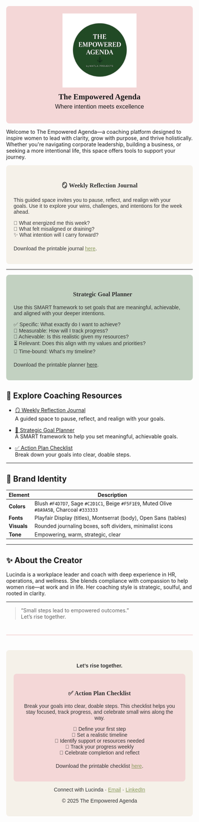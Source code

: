 <div style="background-color:#F4D7D7; padding:20px; text-align:center; border-radius:8px;">
  <img src="assets/TEALogo.png" alt="The Empowered Agenda Logo" width="200" style="margin-bottom:10px;"/>
  <h2 style="margin:0; font-family:'Playfair Display', serif;">The Empowered Agenda</h2>
  <p style="font-family:'Montserrat', sans-serif; font-size:16px; margin-top:5px;">
    Where intention meets excellence
  </p>
</div>


Welcome to The Empowered Agenda—a coaching platform designed to inspire women to lead with clarity, grow with purpose, and thrive holistically. Whether you're navigating corporate leadership, building a business, or seeking a more intentional life, this space offers tools to support your journey.
<div style="background-color:#F5F1E9; padding:20px; border-radius:8px; font-family:'Montserrat', sans-serif; color:#333;">
  <h3 style="text-align:center; font-family:'Playfair Display', serif;">🪞 Weekly Reflection Journal</h3>
  <p>This guided space invites you to pause, reflect, and realign with your goals. Use it to explore your wins, challenges, and intentions for the week ahead.</p>
  
  <ul style="list-style-type: none; padding-left: 0;">
    <li>🌸 What energized me this week?</li>
    <li>🌿 What felt misaligned or draining?</li>
    <li>✨ What intention will I carry forward?</li>
  </ul>

  <p style="margin-top:20px;">Download the printable journal <a href="https://www.canva.com/design/DAG07EX2abg/pswykhNDoHUUHc4zCKUC7w/edit?ui=e30" style="color:#8A9A5B;">here</a>.</p>
</div>

---
<div style="background-color:#C2D1C1; padding:20px; border-radius:8px; font-family:'Montserrat', sans-serif; color:#333;">
  <h3 style="text-align:center; font-family:'Playfair Display', serif;">🎯 Strategic Goal Planner</h3>
  <p>Use this SMART framework to set goals that are meaningful, achievable, and aligned with your deeper intentions.</p>

  <ul style="list-style-type: none; padding-left: 0;">
    <li>✅ Specific: What exactly do I want to achieve?</li>
    <li>📏 Measurable: How will I track progress?</li>
    <li>🎯 Achievable: Is this realistic given my resources?</li>
    <li>⏳ Relevant: Does this align with my values and priorities?</li>
    <li>📆 Time-bound: What’s my timeline?</li>
  </ul>

  <p style="margin-top:20px;">Download the printable planner <a href="https://www.canva.com/design/DAG07EX2abg/pswykhNDoHUUHc4zCKUC7w/edit?ui=e30" style="color:#333;">here</a>.</p>
</div>


## 🧰 Explore Coaching Resources

- [🪞 Weekly Reflection Journal](templates/weekly-reflection.md)  
  A guided space to pause, reflect, and realign with your goals.

- [🎯 Strategic Goal Planner](templates/goal-planner.md)  
  A SMART framework to help you set meaningful, achievable goals.

- [✅ Action Plan Checklist](templates/action-checklist.md)  
  Break down your goals into clear, doable steps.

---

## 🎨 Brand Identity

| Element        | Description                                      |
|----------------|--------------------------------------------------|
| **Colors**     | Blush `#F4D7D7`, Sage `#C2D1C1`, Beige `#F5F1E9`, Muted Olive `#8A9A5B`, Charcoal `#333333`  
| **Fonts**      | Playfair Display (titles), Montserrat (body), Open Sans (tables)  
| **Visuals**    | Rounded journaling boxes, soft dividers, minimalist icons  
| **Tone**       | Empowering, warm, strategic, clear  

---

## ✨ About the Creator

Lucinda is a workplace leader and coach with deep experience in HR, operations, and wellness. She blends compliance with compassion to help women rise—at work and in life. Her coaching style is strategic, soulful, and rooted in clarity.

---

> “Small steps lead to empowered outcomes.”  
Let’s rise together.


<hr style="border: none; height: 2px; background-color: #F4D7D7; margin: 40px 0;"/>

<div style="background-color:#F5F1E9; padding:20px; text-align:center; border-radius:8px; font-family:'Montserrat', sans-serif; font-size:14px; color:#333;">
  <p><strong>Let’s rise together.</strong></p>
<div style="background-color:#F4D7D7; padding:20px; border-radius:8px; font-family:'Montserrat', sans-serif; color:#333;">
  <h3 style="text-align:center; font-family:'Playfair Display', serif;">✅ Action Plan Checklist</h3>
  <p>Break your goals into clear, doable steps. This checklist helps you stay focused, track progress, and celebrate small wins along the way.</p>

  <ul style="list-style-type: none; padding-left: 0;">
    <li>🔹 Define your first step</li>
    <li>🔹 Set a realistic timeline</li>
    <li>🔹 Identify support or resources needed</li>
    <li>🔹 Track your progress weekly</li>
    <li>🔹 Celebrate completion and reflect</li>
  </ul>

  <p style="margin-top:20px;">Download the printable checklist <a href="https://www.canva.com/design/DAG07EX2abg/pswykhNDoHUUHc4zCKUC7w/edit?ui=e30" style="color:#8A9A5B;">here</a>.</p>
</div>

  <p>Connect with Lucinda · <a href="mailto:lucinda@example.com" style="color:#8A9A5B;">Email</a> · <a href="https://www.linkedin.com/in/lucinda" style="color:#8A9A5B;">LinkedIn</a></p>
  <p style="margin-top:10px;">© 2025 The Empowered Agenda</p>
</div>
